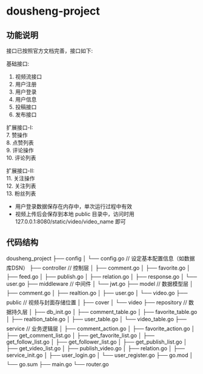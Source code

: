 # dousheng-project

## 功能说明

接口已按照官方文档完善，接口如下:

基础接口:
1. 视频流接口
2. 用户注册
3. 用户登录
4. 用户信息
5. 投稿接口
6. 发布接口

扩展接口-I:\
7. 赞操作\
8. 点赞列表\
9. 评论操作\
10. 评论列表

扩展接口-II:\
11. 关注操作\
12. 关注列表\
13. 粉丝列表

* 用户登录数据保存在内存中，单次运行过程中有效
* 视频上传后会保存到本地 public 目录中，访问时用 127.0.0.1:8080/static/video/video_name 即可

## 代码结构
dousheng_project
├── config 
│   └── config.go // 设定基本配置信息（如数据库DSN）
├── controller // 控制层
│   ├── comment.go
│   ├── favorite.go
│   ├── feed.go
│   ├── publish.go
│   ├── relation.go
│   ├── response.go
│   └── user.go
├── middleware // 中间件
│   └── jwt.go
├── model // 数据模型层
│   ├── comment.go
│   ├── realtion.go
│   ├── user.go
│   └── video.go
├── public // 视频与封面存储位置
│   ├── cover
│   └── video
├── repository // 数据持久层
│   ├── db_init.go
│   ├── comment_table.go
│   ├── favorite_table.go
│   ├── realtion_table.go
│   ├── user_table.go
│   └── video_table.go
├── service // 业务逻辑层
│   ├── comment_action.go
│   ├── favorite_action.go
│   ├── get_comment_list.go
│   ├── get_favorite_list.go
│   ├── get_follow_list.go
│   ├── get_follower_list.go
│   ├── get_publish_list.go
│   ├── get_video_list.go
│   ├── publish_video.go
│   ├── relation.go
│   ├── service_init.go
│   ├── user_login.go
│   └── user_register.go
├── go.mod
│   └── go.sum
├── main.go
└── router.go
